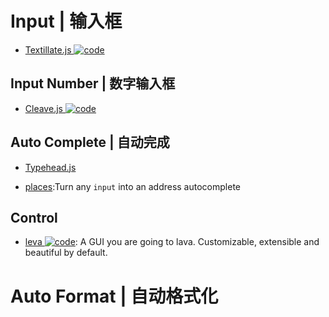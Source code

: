 # Input | 输入框

- [Textillate.js ![code](https://shorturl.at/dlxyK)](http://www.yyyweb.com/demo/textillate/)

## Input Number | 数字输入框

- [Cleave.js ![code](https://shorturl.at/dlxyK)](http://nosir.github.io/cleave.js/)

## Auto Complete | 自动完成

- [Typehead.js](https://github.com/twitter/typeahead.js)

- [places](https://github.com/algolia/places):Turn any `input` into an address autocomplete

## Control

- [leva ![code](https://shorturl.at/dlxyK)](https://github.com/pmndrs/leva): A GUI you are going to lava. Customizable, extensible and beautiful by default.

# Auto Format | 自动格式化
